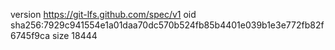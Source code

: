 version https://git-lfs.github.com/spec/v1
oid sha256:7929c941554e1a01daa70dc570b524fb85b4401e039b1e3e772fb82f6745f9ca
size 18444
